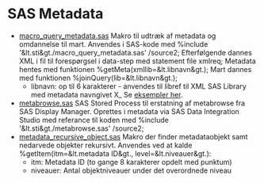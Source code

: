 # SAS Metadata

* [macro_query_metadata.sas](./macro_query_metadata)
  Makro til udtræk af metadata og omdannelse til mart.
  Anvendes i SAS-kode med %include '&lt.sti&gt./macro_query_metadata.sas' /source2;
  Efterfølgende dannes XML i fil til forespørgsel i data-step med statement file xmlreq;
  Metadata hentes med funktionen %getMeta(xmllib=&lt.libnavn&gt.);
  Mart dannes med funktionen %joinQuery(lib=&lt.libnavn&gt.);
  - libnavn: op til 6 karakterer - anvendes til libref til XML SAS Library med metadata navngivet X_<libnavn>
  Se [eksempler her](./examples).
* [metabrowse.sas](./metabrowse.sas)
  SAS Stored Process til erstatning af metabrowse fra SAS Display Manager.
  Oprettes i metadata via SAS Data Integration Studio med referance til koden med %include '&lt.sti&gt./metabrowse.sas' /source2;
* [metadata_recursive_object.sas](./metadata_recursive_object.sas)
  Makro der finder metadataobjekt samt nedarvede objekter rekursivt.
  Anvendes ved at kalde %getItem(itm=&lt.metadata ID&gt., level=&lt.niveauer&gt.):
  - itm: Metadata ID (to gange 8 karakterer opdelt med punktum)
  - niveauer: Antal objektniveauer under det overordnede niveau
